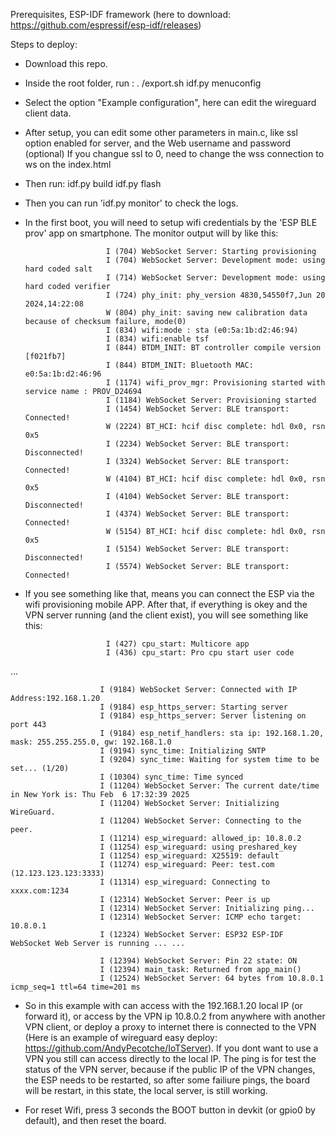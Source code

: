 Prerequisites, ESP-IDF framework (here to download: https://github.com/espressif/esp-idf/releases)

Steps to deploy:
- Download this repo.
- Inside the root folder, run : 
  . <esp-idf instalation path>/export.sh 
  idf.py menuconfig 
- Select the option "Example configuration", here can edit the wireguard client data.
- After setup, you can edit some other parameters in main.c, like ssl option enabled for server, and the Web username and password (optional)
  If you changue ssl to 0, need to change the wss connection to ws on the index.html
- Then run:
  idf.py build
  idf.py flash
- Then you can run 'idf.py monitor' to check the logs.
- In the first boot, you will need to setup wifi credentials by the 'ESP BLE prov' app on smartphone. The monitor output will by like this:

                        I (704) WebSocket Server: Starting provisioning
                        I (704) WebSocket Server: Development mode: using hard coded salt
                        I (714) WebSocket Server: Development mode: using hard coded verifier
                        I (724) phy_init: phy_version 4830,54550f7,Jun 20 2024,14:22:08
                        W (804) phy_init: saving new calibration data because of checksum failure, mode(0)
                        I (834) wifi:mode : sta (e0:5a:1b:d2:46:94)
                        I (834) wifi:enable tsf
                        I (844) BTDM_INIT: BT controller compile version [f021fb7]
                        I (844) BTDM_INIT: Bluetooth MAC: e0:5a:1b:d2:46:96
                        I (1174) wifi_prov_mgr: Provisioning started with service name : PROV_D24694 
                        I (1184) WebSocket Server: Provisioning started
                        I (1454) WebSocket Server: BLE transport: Connected!
                        W (2224) BT_HCI: hcif disc complete: hdl 0x0, rsn 0x5
                        I (2234) WebSocket Server: BLE transport: Disconnected!
                        I (3324) WebSocket Server: BLE transport: Connected!
                        W (4104) BT_HCI: hcif disc complete: hdl 0x0, rsn 0x5
                        I (4104) WebSocket Server: BLE transport: Disconnected!
                        I (4374) WebSocket Server: BLE transport: Connected!
                        W (5154) BT_HCI: hcif disc complete: hdl 0x0, rsn 0x5
                        I (5154) WebSocket Server: BLE transport: Disconnected!
                        I (5574) WebSocket Server: BLE transport: Connected!

- If you see something like that, means you can connect the ESP via the wifi provisioning mobile APP. After that, if everything is okey and the VPN server running (and the client exist), you will see something like this:

                        I (427) cpu_start: Multicore app
                        I (436) cpu_start: Pro cpu start user code

...

                        I (9184) WebSocket Server: Connected with IP Address:192.168.1.20
                        I (9184) esp_https_server: Starting server
                        I (9184) esp_https_server: Server listening on port 443
                        I (9184) esp_netif_handlers: sta ip: 192.168.1.20, mask: 255.255.255.0, gw: 192.168.1.0
                        I (9194) sync_time: Initializing SNTP
                        I (9204) sync_time: Waiting for system time to be set... (1/20)
                        I (10304) sync_time: Time synced
                        I (11204) WebSocket Server: The current date/time in New York is: Thu Feb  6 17:32:39 2025
                        I (11204) WebSocket Server: Initializing WireGuard.
                        I (11204) WebSocket Server: Connecting to the peer.
                        I (11214) esp_wireguard: allowed_ip: 10.8.0.2
                        I (11254) esp_wireguard: using preshared_key
                        I (11254) esp_wireguard: X25519: default
                        I (11274) esp_wireguard: Peer: test.com (12.123.123.123:3333)
                        I (11314) esp_wireguard: Connecting to xxxx.com:1234
                        I (12314) WebSocket Server: Peer is up
                        I (12314) WebSocket Server: Initializing ping...
                        I (12314) WebSocket Server: ICMP echo target: 10.8.0.1
                        I (12324) WebSocket Server: ESP32 ESP-IDF WebSocket Web Server is running ... ...
                        
                        I (12394) WebSocket Server: Pin 22 state: ON
                        I (12394) main_task: Returned from app_main()
                        I (12524) WebSocket Server: 64 bytes from 10.8.0.1 icmp_seq=1 ttl=64 time=201 ms
  
- So in this example with can access with the 192.168.1.20 local IP (or forward it), or access by the VPN ip 10.8.0.2 from anywhere with another VPN client, or deploy a proxy to internet there is connected to the VPN  (Here is an example of wireguard easy deploy: https://github.com/AndyPecotche/IoTServer).
  If you dont want to use a VPN you still can access directly to the local IP.
  The ping is for test the status of the VPN server, because if the public IP of the VPN changes, the ESP needs to be restarted, so after some failiure pings, the board will be restart, in this state, the local server, is still working.

- For reset Wifi, press 3 seconds the BOOT button in devkit (or gpio0 by default), and then reset the board.
